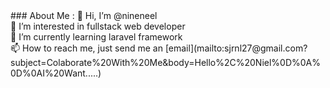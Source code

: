 <div>
### About Me :
👋 Hi, I’m @nineneel <br/>
👀 I’m interested in fullstack web developer <br/>
🌱 I’m currently learning laravel framework <br/>
📫 How to reach me, just send me an [email](mailto:sjrnl27@gmail.com?subject=Colaborate%20With%20Me&body=Hello%2C%20Niel%0D%0A%0D%0AI%20Want.....) <br/>
</div>
